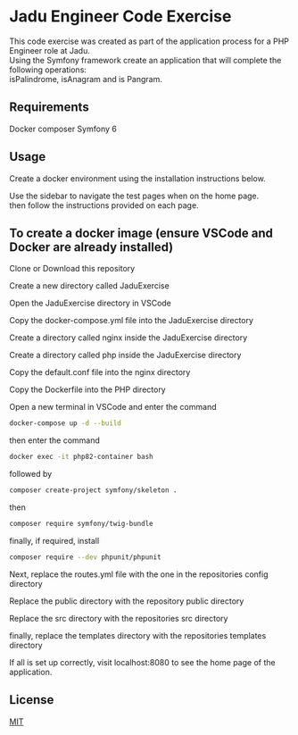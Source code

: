 # Jadu Engineer Code Exercise

This code exercise was created as part of the application process for a PHP Engineer role at Jadu.\
Using the Symfony framework create an application that will complete the following operations:\
isPalindrome, isAnagram and is Pangram.

## Requirements

Docker
composer
Symfony 6 

## Usage

Create a docker environment using the installation instructions below.

Use the sidebar to navigate the test pages when on the home page.\
then follow the instructions provided on each page.

## To create a docker image (ensure VSCode and Docker are already installed)

Clone or Download this repository

Create a new directory called JaduExercise

Open the JaduExercise directory in VSCode

Copy the docker-compose.yml file into the JaduExercise directory

Create a directory called nginx inside the JaduExercise directory

Create a directory called php inside the JaduExercise directory

Copy the default.conf file into the nginx directory

Copy the Dockerfile into the PHP directory

Open a new terminal in VSCode and enter the command
```bash
docker-compose up -d --build
```
then enter the command
```bash
docker exec -it php82-container bash
```
followed by
```bash
composer create-project symfony/skeleton .
```
then
```bash
composer require symfony/twig-bundle
```
finally, if required, install
```bash
composer require --dev phpunit/phpunit
```

Next, replace the routes.yml file with the one in the repositories config directory

Replace the public directory with the repository public directory

Replace the src directory with the repositories src directory

finally, replace the templates directory with the repositories templates directory


If all is set up correctly, visit localhost:8080 to see the home page of the application.

## License

[MIT](https://choosealicense.com/licenses/mit/)
